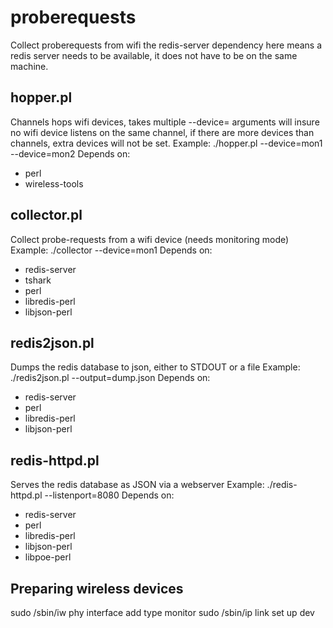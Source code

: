 # proberequests
Collect proberequests from wifi
the redis-server dependency here means a redis server needs to be available, it does not have to be on the same machine.


## hopper.pl 
Channels hops wifi devices, takes multiple --device=<name> arguments
will insure no wifi device listens on the same channel, if there are more devices than channels, extra devices will not be set.
Example: ./hopper.pl --device=mon1 --device=mon2
Depends on:
* perl
* wireless-tools

## collector.pl
Collect probe-requests from a wifi device (needs monitoring mode)
Example: ./collector --device=mon1
Depends on:
* redis-server
* tshark
* perl
* libredis-perl
* libjson-perl

## redis2json.pl
Dumps the redis database to json, either to STDOUT or a file
Example: ./redis2json.pl --output=dump.json
Depends on:
* redis-server
* perl
* libredis-perl
* libjson-perl

## redis-httpd.pl
Serves the redis database as JSON via a webserver
Example: ./redis-httpd.pl --listenport=8080
Depends on:
* redis-server
* perl
* libredis-perl
* libjson-perl
* libpoe-perl

## Preparing wireless devices
sudo /sbin/iw phy <phy-device-name> interface add <name-of-monitor-device> type monitor
sudo /sbin/ip link set up dev <name-of-monitor-device>
